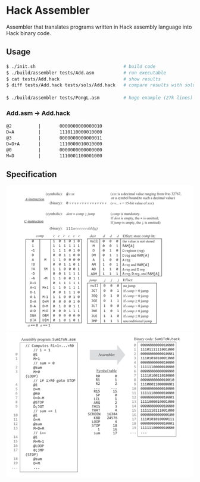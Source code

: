 # Hack Assembler

Assembler that translates programs written in Hack assembly language into Hack binary code.

## Usage
```bash
$ ./init.sh                                 # build code
$ ./build/assembler tests/Add.asm           # run executable
$ cat tests/Add.hack                        # show results
$ diff tests/Add.hack tests/sols/Add.hack   # compare results with solutions from book

$ ./build/assembler tests/PongL.asm         # huge example (27k lines)
```

### Add.asm -> Add.hack
```
@2          |       0000000000000010
D=A         |       1110110000010000
@3          |       0000000000000011 
D=D+A       |       1110000010010000
@0          |       0000000000000000
M=D         |       1110001100001000
```

## Specification
![Hack Specification](images/spec.png)
![Example](images/example.png)
